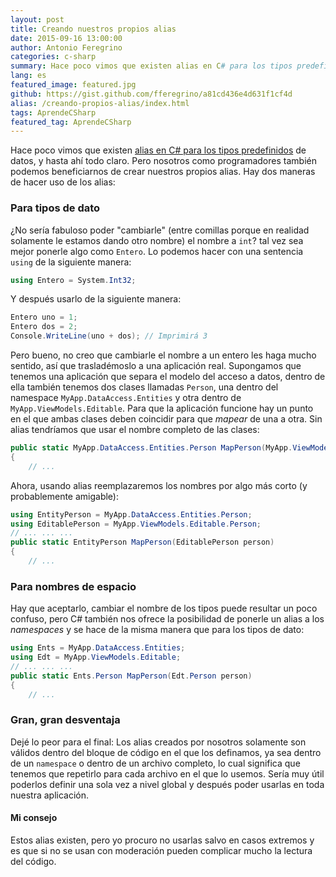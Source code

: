 ```yaml
---
layout: post
title: Creando nuestros propios alias
date: 2015-09-16 13:00:00
author: Antonio Feregrino
categories: c-sharp
summary: Hace poco vimos que existen alias en C# para los tipos predefinidos de datos, y hasta ahí todo claro. Pero nosotros como programadores también podemos beneficiarnos de crear nuestros propios alias.
lang: es
featured_image: featured.jpg
github: https://gist.github.com/fferegrino/a81cd436e4d631f1cf4d
alias: /creando-propios-alias/index.html
tags: AprendeCSharp
featured_tag: AprendeCSharp
---
```


Hace poco vimos que existen <a href="/string-vs-system-string-es" target="_blank">alias en C# para los tipos predefinidos</a> de datos, y hasta ahí todo claro. Pero nosotros como programadores también podemos beneficiarnos de crear nuestros propios alias. Hay dos maneras de hacer uso de los alias:  

### Para tipos de dato  
¿No sería fabuloso poder "cambiarle" (entre comillas porque en realidad solamente le estamos dando otro nombre) el nombre a <code>int</code>? tal vez sea mejor ponerle algo como <code>Entero</code>. Lo podemos hacer con una sentencia <code>using</code> de la siguiente manera:
```csharp  
using Entero = System.Int32;
```  
Y después usarlo de la siguiente manera:
```csharp  
Entero uno = 1;
Entero dos = 2;
Console.WriteLine(uno + dos); // Imprimirá 3
```  
Pero bueno, no creo que cambiarle el nombre a un entero les haga mucho sentido, así que trasladémoslo a una aplicación real. Supongamos que tenemos una aplicación que separa el modelo del acceso a datos, dentro de ella también tenemos dos clases llamadas <code>Person</code>, una dentro del namespace <code>MyApp.DataAccess.Entities</code> y otra dentro de <code>MyApp.ViewModels.Editable</code>. Para que la aplicación funcione hay un punto en el que ambas clases deben coincidir para que *mapear* de una a otra. Sin alias tendríamos que usar el nombre completo de las clases: 
```csharp  
public static MyApp.DataAccess.Entities.Person MapPerson(MyApp.ViewModels.Editable.Person person)
{
	// ...
```  
Ahora, usando alias reemplazaremos los nombres por algo más corto (y probablemente amigable):  
```csharp  
using EntityPerson = MyApp.DataAccess.Entities.Person;
using EditablePerson = MyApp.ViewModels.Editable.Person;
// ... ... ...
public static EntityPerson MapPerson(EditablePerson person)
{
	// ...
```  
### Para nombres de espacio  
Hay que aceptarlo, cambiar el nombre de los tipos puede resultar un poco confuso, pero C# también nos ofrece la posibilidad de ponerle un alias a los *namespaces* y se hace de la misma manera que para los tipos de dato:  
```csharp  
using Ents = MyApp.DataAccess.Entities;
using Edt = MyApp.ViewModels.Editable;
// ... ... ...
public static Ents.Person MapPerson(Edt.Person person)
{
	// ...
```  
### Gran, gran desventaja  
Dejé lo peor para el final: Los alias creados por nosotros solamente son válidos dentro del bloque de código en el que los definamos, ya sea dentro de un <code>namespace</code> o dentro de un archivo completo, lo cual significa que tenemos que repetirlo para cada archivo en el que lo usemos. Sería muy útil poderlos definir una sola vez a nivel global y después poder usarlas en toda nuestra aplicación.

#### Mi consejo 
Estos alias existen, pero yo procuro no usarlas salvo en casos extremos y es que si no se usan con moderación pueden complicar mucho la lectura del código. 

